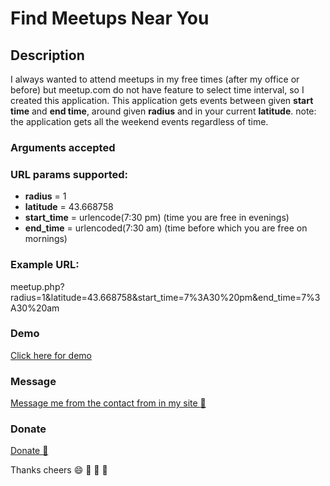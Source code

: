 # Find Meetups Near You
## Description
I always wanted to attend meetups in my free times (after my office or before) but meetup.com do not have feature to select time interval, so I created this application.
This application gets events between given **start time** and **end time**, around given **radius** and in your current **latitude**.
note: the application gets all the weekend events regardless of time.  

### Arguments accepted
### URL params supported:
* **radius**        = 1
* **latitude**      = 43.668758
* **start_time**    = urlencode(7:30 pm) (time you are free in evenings) 
* **end_time**      = urlencoded(7:30 am) (time before which you are free on mornings)
 
### Example URL:
meetup.php?radius=1&latitude=43.668758&start_time=7%3A30%20pm&end_time=7%3A30%20am

### Demo
<a href="http://bivek.ca/meetup.php?radius=1&latitude=43.668758&start_time=7%3A30%20pm&end_time=7%3A30%20am" target="_blank" title="Bivek.ca Meeup demo">Click here for demo</a>

### Message
<a href="http://bivek.ca" target="_blank" title="Contact Form">Message me from the contact from in my site :love_letter:</a>

### Donate
<a href="https://www.paypal.me/bivek/5" target="_blank" title="Donation me">Donate :gift_heart:</a>

Thanks cheers :smile: :gift_heart: :love_letter: :rose: